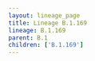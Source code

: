 ```yaml
---
layout: lineage_page
title: Lineage B.1.169
lineage: B.1.169
parent: B.1
children: ['B.1.169']
---
```

